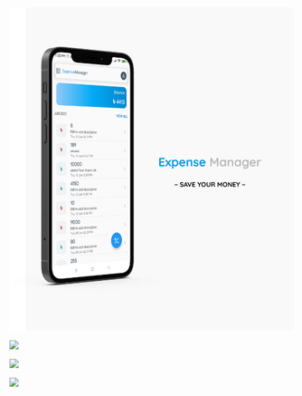 
<!-- <p ><img height="600" alt="" src="/home.png" /></p> -->

![](home.png)
<!-- ### Make New Transactions -->

<!-- <p ><img height="600" alt="" src="/add.png" /></p> -->

![](add.png)

<!-- ### Quick Menu -->
![](shortcuts.png)
<!-- <p ><img height="600" alt="" src="/shortcuts.png" /></p> -->
  
<!-- ### Balance on Home screen -->
 ![](widgets.png)
<!--   <p ><img height="600" alt="" src="/widgets.png" /></p> -->
  
